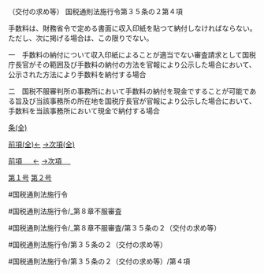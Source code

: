 （交付の求め等）
国税通則法施行令第３５条の２第４項

手数料は、財務省令で定める書面に収入印紙を貼つて納付しなければならない。ただし、次に掲げる場合は、この限りでない。

一　手数料の納付について収入印紙によることが適当でない審査請求として国税庁長官がその範囲及び手数料の納付の方法を官報により公示した場合において、公示された方法により手数料を納付する場合

二　国税不服審判所の事務所において手数料の納付を現金ですることが可能である旨及び当該事務所の所在地を国税庁長官が官報により公示した場合において、手数料を当該事務所において現金で納付する場合

[条(全)](国税通則法施行＿令＿第３５条の２_.md)

[前項(全)←](国税通則法施行＿令＿第３５条の２第３項_.md)    [→次項(全)](国税通則法施行＿令＿第３５条の２第５項_.md)

[前項 　 ←](国税通則法施行＿令＿第３５条の２第３項.md)    [→次項 　 ](国税通則法施行＿令＿第３５条の２第５項.md)

[第１号](国税通則法施行＿令＿第３５条の２第４項第１号.md)  [第２号](国税通則法施行＿令＿第３５条の２第４項第２号.md)  

#国税通則法施行令

#国税通則法施行令/_第８章不服審査

#国税通則法施行令/_第８章不服審査/第３５条の２（交付の求め等）

#国税通則法施行令/第３５条の２（交付の求め等）

#国税通則法施行令/第３５条の２（交付の求め等）/第４項

